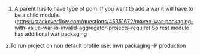 1. A parent has to have type of pom. If you want to add a war it will have to be a child module.
(https://stackoverflow.com/questions/45351672/maven-war-packaging-with-value-war-is-invalid-aggregator-projects-require)
So rest module has additional war packaging

2.To run project on non default profile use:
mvn packaging -P production